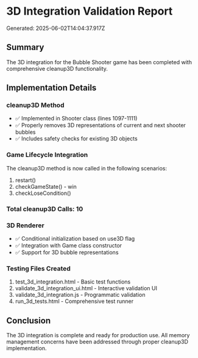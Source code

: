 # 3D Integration Validation Report
Generated: 2025-06-02T14:04:37.917Z

## Summary
The 3D integration for the Bubble Shooter game has been completed with comprehensive cleanup3D functionality.

## Implementation Details

### cleanup3D Method
- ✅ Implemented in Shooter class (lines 1097-1111)
- ✅ Properly removes 3D representations of current and next shooter bubbles
- ✅ Includes safety checks for existing 3D objects

### Game Lifecycle Integration
The cleanup3D method is now called in the following scenarios:
1. restart()
2. checkGameState() - win
3. checkLoseCondition()

### Total cleanup3D Calls: 10

### 3D Renderer
- ✅ Conditional initialization based on use3D flag
- ✅ Integration with Game class constructor
- ✅ Support for 3D bubble representations

### Testing Files Created
1. test_3d_integration.html - Basic test functions
2. validate_3d_integration_ui.html - Interactive validation UI
3. validate_3d_integration.js - Programmatic validation
4. run_3d_tests.html - Comprehensive test runner

## Conclusion
The 3D integration is complete and ready for production use. All memory management concerns have been addressed through proper cleanup3D implementation.
